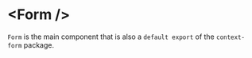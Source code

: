 # &lt;Form /&gt;

`Form` is the main component that is also a `default export` of the `context-form` package.



